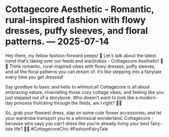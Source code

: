 # Cottagecore Aesthetic - Romantic, rural-inspired fashion with flowy dresses, puffy sleeves, and floral patterns. — 2025-07-14

Hey there, my fellow fashion-forward peeps! 🌼 Let's talk about the latest trend that’s taking over our feeds and wardrobes - Cottagecore Aesthetic! 🏡✨ Think romantic, rural-inspired vibes with flowy dresses, puffy sleeves, and all the floral patterns you can dream of. It’s like stepping into a fairytale every time you get dressed!

Say goodbye to basic and hello to whimsical! Cottagecore is all about embracing nature, channeling those cozy cottage vibes, and feeling like you just stepped out of a storybook. Who doesn’t want to look like a modern-day princess frolicking through the fields, am I right? 🌺👑

So, grab your flowiest dress, slap on some cute flower accessories, and let your wardrobe transport you to a whimsical wonderland. Cottagecore - because who says you can’t dress like you’re already living your best fairy-tale life? 💫✨ #CottagecoreChic #FashionFairyTale